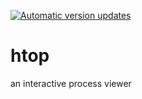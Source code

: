 [![Automatic version updates](https://github.com/ZOSOpenTools/htopport/actions/workflows/bump.yml/badge.svg)](https://github.com/ZOSOpenTools/htopport/actions/workflows/bump.yml)

# htop

an interactive process viewer
